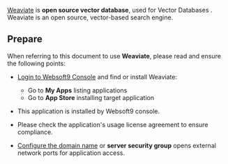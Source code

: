 [Weaviate](https://weaviate.io/) is **open source vector database**, used for Vector Databases . Weaviate is an open source, vector-based search engine.



## Prepare

When referring to this document to use **Weaviate**, please read and ensure the following points:

- [Login to Websoft9 Console](./login-console) and find or install Weaviate:
  - Go to **My Apps** listing applications 
  - Go to **App Store** installing target application

- This application is installed by Websoft9 console.


- Please check the application's usage license agreement to ensure compliance.


- [Configure the domain name](./domain-set) or **server security group** opens external network ports for application access.
